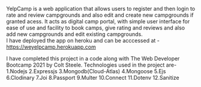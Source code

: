 YelpCamp is a web application that allows users to register and then login to rate and review campgrounds and also edit and create new campgrounds if granted acess.
It acts as digital camp portal, with simple user interface for ease of use and facility to book camps, give rating and reviews and also add new campgrounds and edit existing campgrounds.  
I have deployed the app on heroku and can be acccessed at - https://weyelpcamp.herokuapp.com

I have completed this project in a code along with The Web Developer Bootcamp 2021 by Colt Steele.
 Technologies used in the project are-
 1.Nodejs
 2.Expressjs
 3.Mongodb(Cloud-Atlas)
 4.Mongoose
 5.Ejs
 6.Clodinary
 7.Joi
 8.Passport
 9.Multer
 10.Connect
 11.Dotenv
 12.Sanitize
